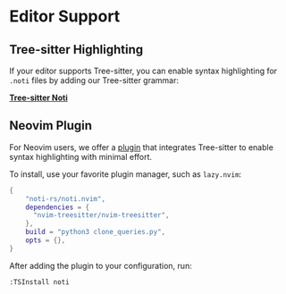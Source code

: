 # Editor Support

## Tree-sitter Highlighting

If your editor supports Tree-sitter, you can enable syntax highlighting for `.noti` files by adding our Tree-sitter grammar:

[**Tree-sitter Noti**](https://github.com/noti-rs/tree-sitter-noti)

## Neovim Plugin

For Neovim users, we offer a [plugin](https://github.com/noti-rs/noti.nvim) that integrates Tree-sitter to enable syntax highlighting with minimal effort.

To install, use your favorite plugin manager, such as `lazy.nvim`:

```lua
{
    "noti-rs/noti.nvim",
    dependencies = {
      "nvim-treesitter/nvim-treesitter",
    },
    build = "python3 clone_queries.py",
    opts = {},
}
```

After adding the plugin to your configuration, run:

```vim
:TSInstall noti
```
